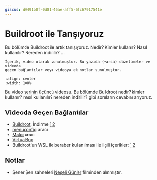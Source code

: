 ```yaml
---
giscus: d0491b0f-0d81-46ae-aff5-6fc67917541e
---
```


# Buildroot ile Tanşıyoruz

Bu bölümde Buildroot ile artık tanışıyoruz. Nedir? Kimler kullanır? Nasıl
kullanılır? Nereden indirilir? ...

```{note}
İçerik, video olarak sunulmuştur. Bu yazıda (varsa) düzeltmeler ve videoda
geçen bağlantılar veya videoya ek notlar sunulmuştur.
```

```{youtube} meLZZuCS4gI
:align: center
:width: 100%
```

Bu video
[serinin](https://www.youtube.com/playlist?list=PLr5LL6z9GIeE2auxES8u_MycPvl6AlCZw)
üçüncü videosu. Bu bölümde Buildroot nedir? kimler kullanır? nasıl kullanılır?
nereden indirilir? gibi soruların cevabını arıyoruz.

## Videoda Geçen Bağlantılar

- [Buildroot](https://buildroot.org/), İndirme
  [1](https://buildroot.org/download.html)
  [2](https://buildroot.org/downloads/)
- [menuconfig](https://en.wikipedia.org/wiki/Menuconfig) aracı
- [Make](https://en.wikipedia.org/wiki/Make_(software)) aracı
- [VirtualBox](https://www.virtualbox.org/)
- Buildroot'un WSL ile beraber kullanılması ile ilgili içerikler:
  [1](https://blog.mjjames.co.uk/2019/06/can-you-use-buildroot-with-windows.html)
  [2](https://www.reddit.com/r/embedded/comments/fgnw1u/is_buildroot_or_yocto_or_alternatives_available/)

## Notlar

- Şener Şen sahneleri [Neşeli Günler](https://www.youtube.com/watch?v=ulncsMqlDQY)
  filminden alınmıştır.
